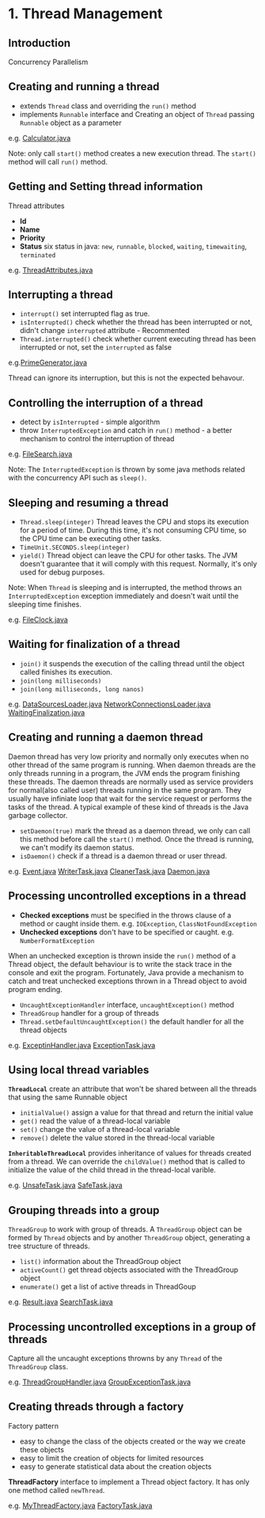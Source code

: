 # 1. Thread Management

## Introduction

Concurrency
Parallelism

## Creating and running a thread

* extends `Thread` class and overriding the `run()` method
* implements `Runnable` interface and Creating an object of `Thread` passing `Runnable` object as a parameter

e.g. [Calculator.java](Calculator.java)

Note: only call `start()` method creates a new execution thread.
The `start()` method will call `run()` method.


## Getting and Setting thread information

Thread attributes

* __Id__ 
* __Name__
* __Priority__
* __Status__ six status in java: `new`, `runnable`, `blocked`, `waiting`, `timewaiting`, `terminated`

e.g. [ThreadAttributes.java](ThreadAttributes.java)


## Interrupting a thread

* `interrupt()` set interrupted flag as true.
* `isInterrupted()` check whether the thread has been interrupted or not, didn't change `interrupted` attribute - Recommented
* `Thread.interrupted()` check whether current executing thread has been interrupted or not, set the `interrupted` as false

e.g.[PrimeGenerator.java](PrimeGenerator.java)

Thread can ignore its interruption, but this is not the expected behavour.


## Controlling the interruption of a thread

* detect by `isInterrupted` - simple algorithm
* throw `InterruptedException` and catch in `run()` method - a better mechanism to control the interruption of thread

e.g. [FileSearch.java](FileSearch.java)

Note: The `InterruptedException` is thrown by some java methods related with the concurrency API such as `sleep()`.


## Sleeping and resuming a thread

* `Thread.sleep(integer)` Thread leaves the CPU and stops its execution for a period of time. During this time, it's not consuming CPU time, so the CPU time can be executing other tasks.
* `TimeUnit.SECONDS.sleep(integer)`
* `yield()` Thread object can leave the CPU for other tasks. The JVM doesn't guarantee that it will comply with this request. Normally, it's only used for debug purposes.

Note: When `Thread` is sleeping and is interrupted, the method throws an `InterruptedException` exception immediately and doesn't wait until the sleeping time finishes.

e.g. [FileClock.java](FileClock.java)


## Waiting for finalization of a thread

* `join()`  it suspends the execution of the calling thread until the object called finishes its execution.
* `join(long milliseconds)`
* `join(long milliseconds, long nanos)`

e.g. [DataSourcesLoader.java](DataSourcesLoader.java) [NetworkConnectionsLoader.java](NetworkConnectionsLoader.java) [WaitingFinalization.java](WaitingFinalization.java)


## Creating and running a daemon thread

Daemon thread has very low priority and normally only executes when no other thread of the same program is running.
When daemon threads are the only threads running in a program, the JVM ends the program finishing these threads.
The daemon threads are normally used as service providers for normal(also called user) threads running in the same program. They usually have infiniate loop that wait for the service request or performs the tasks of the thread.
A typical example of these kind of threads is the Java garbage collector.

* `setDaemon(true)` mark the thread as a daemon thread, we only can call this method before call the `start()` method. Once the thread is running, we can't modify its daemon status.
* `isDaemon()` check if a thread is a daemon thread or user thread.

e.g. [Event.java](Event.java) [WriterTask.java](WriterTask.java) [CleanerTask.java](CleanerTask.java) [Daemon.java](Daemon.java)


## Processing uncontrolled exceptions in a thread

* __Checked exceptions__ must be specified in the throws clause of a method or caught inside them. e.g. `IOException`, `ClassNotFoundException`
* __Unchecked exceptions__ don't have to be specified or caught. e.g. `NumberFormatException`

When an unchecked exception is thrown inside the `run()` method of a Thread object, the default behaviour is to write the stack trace in the console and exit the program.
Fortunately, Java provide a mechanism to catch and treat unchecked exceptions thrown in a Thread object to avoid program ending.

* `UncaughtExceptionHandler` interface, `uncaughtException()` method
* `ThreadGroup` handler for a group of threads
* `Thread.setDefaultUncaughtException()` the default handler for all the thread objects

e.g. [ExceptinHandler.java](ExceptionHandler.java) [ExceptionTask.java](ExceptionTask.java)

## Using local thread variables

__`ThreadLocal`__ create an attribute that won't be shared between all the threads that using the same Runnable object

* `initialValue()` assign a value for that thread and return the initial value
* `get()` read the value of a thread-local variable
* `set()` change the value of a thread-local variable
* `remove()` delete the value stored in the thread-local variable

__`InheritableThreadLocal`__ provides inheritance of values for threads created from a thread.
We can override the `childValue()` method that is called to initialize the value of the child thread in the thread-local varible.

e.g. [UnsafeTask.java](UnSafeTask.java) [SafeTask.java](SafeTask.java)


## Grouping threads into a group

`ThreadGroup` to work with group of threads. A `ThreadGroup` object can be formed by `Thread` objects and by another `ThreadGroup` object, generating a tree structure of threads.

* `list()` information about the ThreadGroup object
* `activeCount()` get thread objects associated with the ThreadGroup object
* `enumerate()` get a list of active threads in ThreadGoup

e.g. [Result.java](Result.java) [SearchTask.java](SerachTask.java)

## Processing uncontrolled exceptions in a group of threads

Capture all the uncaught exceptions throwns by any `Thread` of the `ThreadGroup` class.

e.g. [ThreadGroupHandler.java](ThreadGroupHandler.java) [GroupExceptionTask.java](GroupExceptionTask)


## Creating threads through a factory

Factory pattern

* easy to change the class of the objects created or the way we create these objects
* easy to limit the creation of objects for limited resources
* easy to generate statistical data about the creation objects

__ThreadFactory__ interface to implement a Thread object factory. It has only one method called `newThread`.

e.g. [MyThreadFactory.java](MyThreadFactory.java) [FactoryTask.java](FactoryTask.java)

